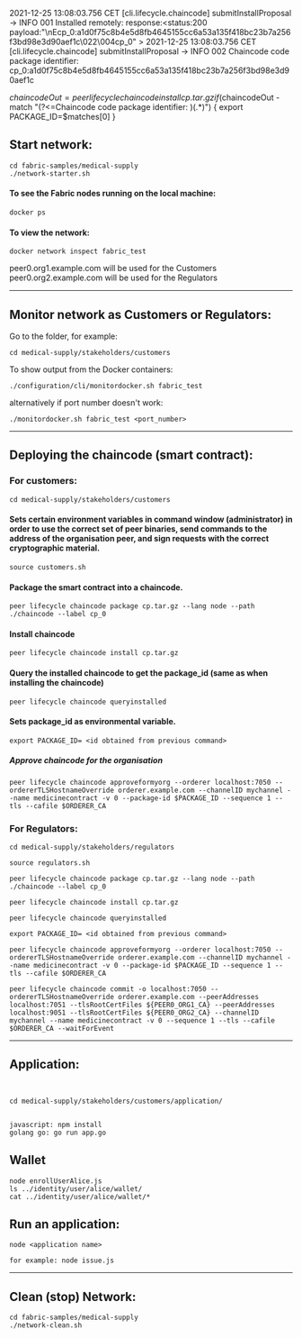 2021-12-25 13:08:03.756 CET [cli.lifecycle.chaincode] submitInstallProposal -> INFO 001 Installed remotely: response:<status:200 payload:"\nEcp_0:a1d0f75c8b4e5d8fb4645155cc6a53a135f418bc23b7a256f3bd98e3d90aef1c\022\004cp_0" > 
2021-12-25 13:08:03.756 CET [cli.lifecycle.chaincode] submitInstallProposal -> INFO 002 Chaincode code package identifier: cp_0:a1d0f75c8b4e5d8fb4645155cc6a53a135f418bc23b7a256f3bd98e3d90aef1c

$chaincodeOut = peer lifecycle chaincode install cp.tar.gz
if ($chaincodeOut -match "(?<=Chaincode code package identifier: )(.*)") { 
    export PACKAGE_ID=$matches[0]
}


## Start network:
```
cd fabric-samples/medical-supply
./network-starter.sh
```
#### To see the Fabric nodes running on the local machine:
```
docker ps
```
#### To view the network:
```
docker network inspect fabric_test
```

peer0.org1.example.com will be used for the Customers
peer0.org2.example.com will be used for the Regulators

__________________________
## Monitor network as Customers or Regulators:
Go to the folder, for example:
```
cd medical-supply/stakeholders/customers
```

To show output from the Docker containers:
```
./configuration/cli/monitordocker.sh fabric_test
```
alternatively if port number doesn't work:
```
./monitordocker.sh fabric_test <port_number>
```
__________________________
## Deploying the chaincode (smart contract):

### For customers:
```
cd medical-supply/stakeholders/customers
```
#### Sets certain environment variables in command window (administrator) in order to use the correct set of peer binaries, send commands to the address of the organisation peer, and sign requests with the correct cryptographic material.
```
source customers.sh
```
#### Package the smart contract into a chaincode.
```
peer lifecycle chaincode package cp.tar.gz --lang node --path ./chaincode --label cp_0
```
#### Install chaincode
```
peer lifecycle chaincode install cp.tar.gz
```

#### Query the installed chaincode to get the package_id (same as when installing the chaincode)
```
peer lifecycle chaincode queryinstalled
```
#### Sets package_id as environmental variable.
```
export PACKAGE_ID= <id obtained from previous command>
```
##### Approve chaincode for the organisation
```
peer lifecycle chaincode approveformyorg --orderer localhost:7050 --ordererTLSHostnameOverride orderer.example.com --channelID mychannel --name medicinecontract -v 0 --package-id $PACKAGE_ID --sequence 1 --tls --cafile $ORDERER_CA
```
### For Regulators:
```
cd medical-supply/stakeholders/regulators
```

```
source regulators.sh
```

```
peer lifecycle chaincode package cp.tar.gz --lang node --path ./chaincode --label cp_0
```

```
peer lifecycle chaincode install cp.tar.gz
```

```
peer lifecycle chaincode queryinstalled
```

```
export PACKAGE_ID= <id obtained from previous command>
```

```
peer lifecycle chaincode approveformyorg --orderer localhost:7050 --ordererTLSHostnameOverride orderer.example.com --channelID mychannel --name medicinecontract -v 0 --package-id $PACKAGE_ID --sequence 1 --tls --cafile $ORDERER_CA
```

```
peer lifecycle chaincode commit -o localhost:7050 --ordererTLSHostnameOverride orderer.example.com --peerAddresses localhost:7051 --tlsRootCertFiles ${PEER0_ORG1_CA} --peerAddresses localhost:9051 --tlsRootCertFiles ${PEER0_ORG2_CA} --channelID mychannel --name medicinecontract -v 0 --sequence 1 --tls --cafile $ORDERER_CA --waitForEvent
```
__________________________
## Application:
```


cd medical-supply/stakeholders/customers/application/


javascript: npm install
golang go: go run app.go
```

## Wallet
```
node enrollUserAlice.js
ls ../identity/user/alice/wallet/
cat ../identity/user/alice/wallet/*
```

## Run an application:
```
node <application name>

for example: node issue.js
```
__________________________
## Clean (stop) Network:
```
cd fabric-samples/medical-supply
./network-clean.sh
```


